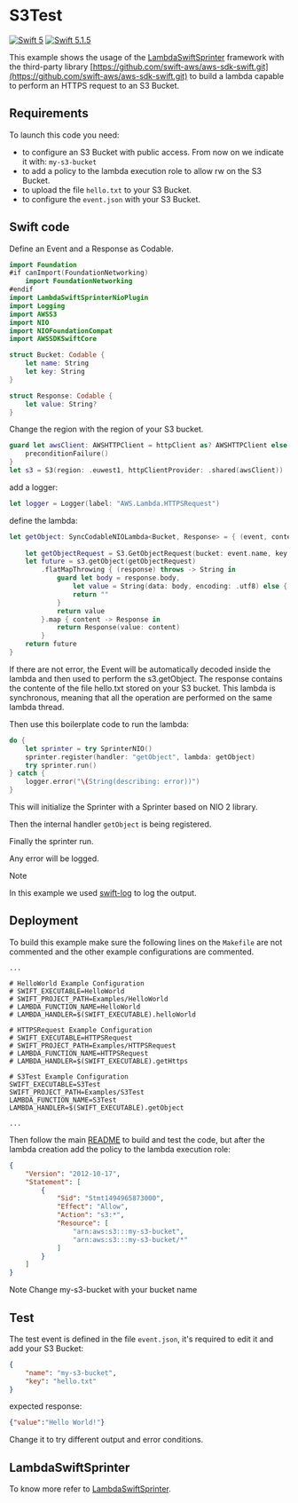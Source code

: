 # S3Test

[![Swift 5](https://img.shields.io/badge/Swift-5.0-blue.svg)](https://swift.org/download/) [![Swift 5.1.5](https://img.shields.io/badge/Swift-5.1.5-blue.svg)](https://swift.org/download/) 

This example shows the usage of the [LambdaSwiftSprinter](https://github.com/swift-sprinter/aws-lambda-swift-sprinter-core) framework with the third-party library [https://github.com/swift-aws/aws-sdk-swift.git](https://github.com/swift-aws/aws-sdk-swift.git) to build a lambda capable to perform an HTTPS request to an S3 Bucket.

## Requirements

To launch this code you need:
- to configure an S3 Bucket with public access. From now on we indicate it with: `my-s3-bucket`
- to add a policy to the lambda execution role to allow rw on the S3 Bucket.
- to upload the file `hello.txt` to your S3 Bucket.
- to configure the `event.json` with your S3 Bucket.

## Swift code

Define an Event and a Response as Codable.
```swift
import Foundation
#if canImport(FoundationNetworking)
    import FoundationNetworking
#endif
import LambdaSwiftSprinterNioPlugin
import Logging
import AWSS3
import NIO
import NIOFoundationCompat
import AWSSDKSwiftCore

struct Bucket: Codable {
    let name: String
    let key: String
}

struct Response: Codable {
    let value: String?
}
```

Change the region with the region of your S3 bucket.

```swift
guard let awsClient: AWSHTTPClient = httpClient as? AWSHTTPClient else {
    preconditionFailure()
}
let s3 = S3(region: .euwest1, httpClientProvider: .shared(awsClient))
```

add a logger:
```swift
let logger = Logger(label: "AWS.Lambda.HTTPSRequest")
```

define the lambda:
```swift
let getObject: SyncCodableNIOLambda<Bucket, Response> = { (event, context) throws -> EventLoopFuture<Response> in
    
    let getObjectRequest = S3.GetObjectRequest(bucket: event.name, key: event.key)
    let future = s3.getObject(getObjectRequest)
        .flatMapThrowing { (response) throws -> String in
            guard let body = response.body,
                let value = String(data: body, encoding: .utf8) else {
                return ""
            }
            return value
        }.map { content -> Response in
            return Response(value: content)
        }
    return future
}
```

If there are not error, the Event will be automatically decoded inside the lambda and then used to perform the s3.getObject.
The response contains the contente of the file hello.txt stored on your S3 bucket.
This lambda is synchronous, meaning that all the operation are performed on the same lambda thread.

Then use this boilerplate code to run the lambda:
```swift
do {
    let sprinter = try SprinterNIO()
    sprinter.register(handler: "getObject", lambda: getObject)
    try sprinter.run()
} catch {
    logger.error("\(String(describing: error))")
}
```

This will initialize the Sprinter with a Sprinter based on NIO 2 library.

Then the internal handler `getObject` is being registered.

Finally the sprinter run.

Any error will be logged.

Note

In this example we used [swift-log](https://github.com/apple/swift-log.git) to log the output.

## Deployment

To build this example make sure the following lines on the `Makefile` are not commented and the other example configurations are commented.

```
...

# HelloWorld Example Configuration
# SWIFT_EXECUTABLE=HelloWorld
# SWIFT_PROJECT_PATH=Examples/HelloWorld
# LAMBDA_FUNCTION_NAME=HelloWorld
# LAMBDA_HANDLER=$(SWIFT_EXECUTABLE).helloWorld

# HTTPSRequest Example Configuration
# SWIFT_EXECUTABLE=HTTPSRequest
# SWIFT_PROJECT_PATH=Examples/HTTPSRequest
# LAMBDA_FUNCTION_NAME=HTTPSRequest
# LAMBDA_HANDLER=$(SWIFT_EXECUTABLE).getHttps

# S3Test Example Configuration
SWIFT_EXECUTABLE=S3Test
SWIFT_PROJECT_PATH=Examples/S3Test
LAMBDA_FUNCTION_NAME=S3Test
LAMBDA_HANDLER=$(SWIFT_EXECUTABLE).getObject

...
```

Then follow the main [README](https://github.com/swift-sprinter/aws-lambda-swift-sprinter) to build and test the code, but after the lambda creation add the policy to the lambda execution role:


```json
{
    "Version": "2012-10-17",
    "Statement": [
        {
            "Sid": "Stmt1494965873000",
            "Effect": "Allow",
            "Action": "s3:*",
            "Resource": [
                "arn:aws:s3:::my-s3-bucket",
                "arn:aws:s3:::my-s3-bucket/*"
            ]
        }
    ]
}
```

Note
Change my-s3-bucket with your bucket name

## Test

The test event is defined in the file `event.json`, it's required to edit it and add your S3 Bucket:
```json
{
    "name": "my-s3-bucket",
    "key": "hello.txt"
}
```

expected response:

```json
{"value":"Hello World!"}
```

Change it to try different output and error conditions.

## LambdaSwiftSprinter

To know more refer to [LambdaSwiftSprinter](https://github.com/swift-sprinter/aws-lambda-swift-sprinter-core).

